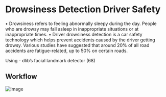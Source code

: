 # Drowsiness Detection Driver Safety
• Drowsiness refers to feeling abnormally sleepy 
during the day. People who are drowsy may fall 
asleep in inappropriate situations or at 
inappropriate times.
• Driver drowsiness detection is a car safety 
technology which helps prevent accidents caused 
by the driver getting drowsy. Various studies have 
suggested that around 20% of all road accidents 
are fatigue-related, up to 50% on certain roads.

Using - dlib’s facial landmark detector (68)

## Workflow 
![image](https://github.com/user-attachments/assets/ed63b2da-135f-4a51-b7a3-3909ea2e9516)
